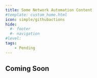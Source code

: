 ```yaml
---
title: Some Network Automation Content
#template: custom_home.html 
icon: simple/githubactions
hide:
  #- footer
  #- navigation
#level:
tags:
    - Pending
---
```


## Coming Soon